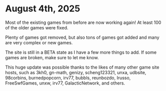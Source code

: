 # August 4th, 2025

Most of the existing games from before are now working again! At least 100 of the older games were fixed.

Plenty of games got removed, but also tons of games got added and many are very complex or new games.

The site is still in a BETA state as I have a few more things to add. If some games are broken, make sure to let me know.

This huge update was possible thanks to the likes of many other game site hosts, such as 3kh0, gn-math, genizy, scheng123321, unxa, udbsite, 98corbins, burnedpopcorn, irv77, bubbls, reunbozdo, Irusso, FreeSwfGames, unxw, irv77, GalacticNetwork, and others.